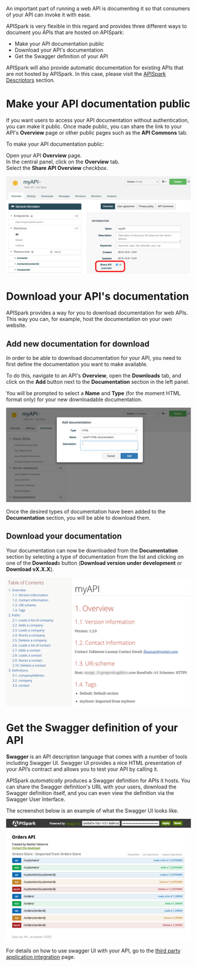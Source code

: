 
An important part of running a web API is documenting it so that consumers of your API can invoke it with ease.

APISpark is very flexible in this regard and provides three different ways to document you APIs that are hosted on APISpark:

* Make your API documentation public
* Download your API's documentation
* Get the Swagger definition of your API

APISpark will also provide automatic documentation for existing APIs that are not hosted by APISpark. In this case, please visit the [APISpark Descriptors](/technical-resources/apispark/guide/document/overview "APISpark Descriptors") section.

# Make your API documentation public

If you want users to access your API documentation without authentication, you can make it public. Once made public, you can share the link to your API's **Overview** page or other public pages such as the **API Commons** tab.

To make your API documentation public:

Open your API **Overview** page.  
In the central panel, click on the **Overview** tab.  
Select the **Share API Overview** checkbox.

![Public documentation](images/publicdocumentation.jpg "Public documentation")

# Download your API's documentation

APISpark provides a way for you to download documentation for web APIs. This way you can, for example, host the documentation on your own website. <!--Documentation is provided for download in a number of different formats.-->

## Add new documentation for download

In order to be able to download documentation for your API, you need to first define the documentation you want to make available.

To do this, navigate to an API's **Overview**, open the **Downloads** tab, and click on the **Add** button next to the **Documentation** section in the left panel.

You will be prompted to select a **Name** and **Type** (for the moment HTML format only) for your new downloadable documentation.

![Add html documentation](images/add-html-doc.jpg "Add html documentation")

Once the desired types of documentation have been added to the **Documentation** section, you will be able to download them.

## Download your documentation

Your documentation can now be downloaded from the **Documentation** section by selecting a type of documentation from the list and clicking on one of the **Download**s button (**Download version under development** or **Download vX.X.X**).

![html documentation](images/html-doc.jpg "html documentation")

# Get the Swagger definition of your API

**Swagger** is an API description language that comes with a number of tools including Swagger UI. Swagger UI provides a nice HTML presentation of your API’s contract and allows you to test your API by calling it.

APISpark *automatically* produces a Swagger definition for APIs it hosts. You can share the Swagger definition's URL with your users, download the Swagger definition itself, and you can even view the definition via the Swagger User Interface.

The screenshot below is an example of what the Swagger UI looks like.  

![Swagger](images/swagger-ui.jpg "Swagger")

For details on how to use swagger UI with your API, go to the [third party application integration](/technical-resources/apispark/guide/publish/publish/api-definition "third party application integration") page.
